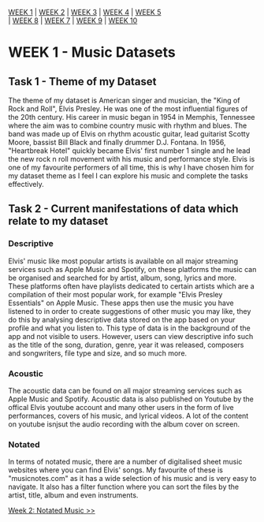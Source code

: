 [WEEK 1](https://tieghanmcmullan.github.io/MCA-2020) 
| [WEEK 2](https://tieghanmcmullan.github.io/MCA-2020/answers/week02/week02.html) 
| [WEEK 3](https://tieghanmcmullan.github.io/MCA-2020/answers/week03/week03.html) 
| [WEEK 4](https://tieghanmcmullan.github.io/MCA-2020/answers/week04/week04.html) 
| [WEEK 5](https://tieghanmcmullan.github.io/MCA-2020/answers/week05/week05.html)  
| [WEEK 8](https://tieghanmcmullan.github.io/MCA-2020/answers/week07/week07.html) 
| [WEEK 7](https://tieghanmcmullan.github.io/MCA-2020/answers/week08/week08.html)
| [WEEK 9](https://tieghanmcmullan.github.io/MCA-2020/answers/week09/week09.html) 
| [WEEK 10](https://katja-andric.github.io/MCA-2019/LabTasks/week-10/week10.html)


# WEEK 1 - Music Datasets

## Task 1 - Theme of my Dataset

The theme of my dataset is American singer and musician, the "King of Rock and Roll", Elvis Presley.
He was one of the most influential figures of the 20th century. His career in music began in 1954 in Memphis, 
Tennessee where the aim was to combine country music with rhythm and blues. The band was made up of Elvis on rhythm acoustic guitar, 
lead guitarist Scotty Moore, bassist Bill Black and finally drummer D.J. Fontana. In 1956, "Heartbreak Hotel" quickly became Elvis' 
first number 1 single and he lead the new rock n roll movement with his music and performance style. Elvis is one of my favourite performers of all time, 
this is why I have chosen him for my dataset theme as I feel I can explore his music and complete the tasks effectively. 

## Task 2 - Current manifestations of data which relate to my dataset

### Descriptive
Elvis' music like most popular artists is available on all major streaming services such as Apple Music and Spotify, 
on these platforms the music can be organised and searched for by artist, album, song, lyrics and more. 
These platforms often have playlists dedicated to certain artists which are a compilation of their most popular work, 
for example "Elvis Presley Essentials" on Apple Music. These apps then use the music you have listened to in order to create suggestions of other music you may like, 
they do this by analysing descriptive data stored on the app based on your profile and what you listen to. This type of data is in the background of the app and not 
visible to users. However, users can view descriptive info such as the title of the song, duration, genre, year it was released, composers and songwriters, file type and size, 
and so much more. 

### Acoustic 
The acoustic data can be found on all major streaming services such as Apple Music and Spotify. Acoustic data is also published on Youtube 
by the offical Elvis youtube account and many other users in the form of live performances, covers of his music, and lyrical videos. 
A lot of the content on youtube isnjsut the audio recording with the album cover on screen. 

### Notated 
In terms of notated music, there are a number of digitalised sheet music websites where you can find Elvis' songs. 
My favourite of these is "musicnotes.com" as it has a wide selection of his music and is very easy to navigate. 
It also has a filter function where you can sort the files by the artist, title, album and even instruments. 

[Week 2: Notated Music >>](https://tieghanmcmullan.github.io/MCA-2020/answers/week02/week02.html)

